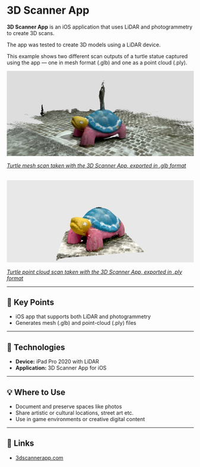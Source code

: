 # 3D Scanner App

**3D Scanner App** is an iOS application that uses LiDAR and photogrammetry to create 3D scans.

The app was tested to create 3D models using a LiDAR device.

This example shows two different scan outputs of a turtle statue captured using the app — one in mesh format (.glb) and one as a point cloud (.ply).

[![Turtle Mesh](../../images/turtle-mesh.PNG)](https://sketchfab.com/models/e070f5500c6346c5bd921618a1be1ef0/embed)

_[Turtle mesh scan taken with the 3D Scanner App, exported in .glb format](https://sketchfab.com/models/e070f5500c6346c5bd921618a1be1ef0/embed)_
<br><br>

[![Turtle Point Cloud](../../images/turtle-pointcloud.PNG)](https://sketchfab.com/models/0b36415c5be94e8f84e2e6e4e2408bc6/embed)

_[Turtle point cloud scan taken with the 3D Scanner App, exported in .ply format](https://sketchfab.com/models/0b36415c5be94e8f84e2e6e4e2408bc6/embed)_

---

## 🔑 Key Points

- iOS app that supports both LiDAR and photogrammetry
- Generates mesh (.glb) and point-cloud (.ply) files

---

## 🧰 Technologies

- **Device:** iPad Pro 2020 with LiDAR
- **Application:** 3D Scanner App for iOS

---

## 💡 Where to Use

- Document and preserve spaces like photos
- Share artistic or cultural locations, street art etc.
- Use in game environments or creative digital content

---

## 🔗 Links

- [3dscannerapp.com](https://3dscannerapp.com)
